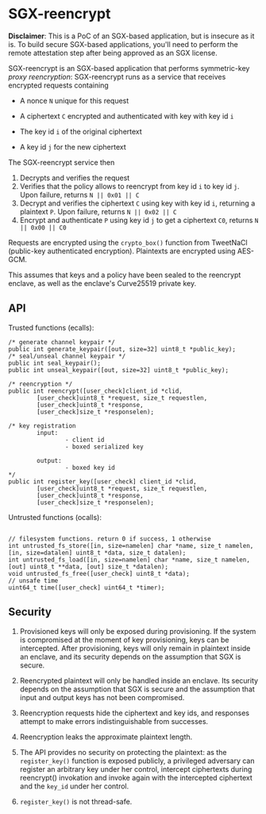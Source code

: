 # SGX-reencrypt 

**Disclaimer**: This is a PoC of an SGX-based application, but is
insecure as it is. To build secure SGX-based applications, you'll need
to perform the remote attestation step after being approved as an SGX
license.


SGX-reencrypt is an SGX-based application that performs symmetric-key
*proxy reencryption*: SGX-reencrypt runs as a service that receives
encrypted requests containing

* A nonce `N` unique for this request

* A ciphertext `C` encrypted and authenticated with key with key id  `i`

* The key id `i` of the original ciphertext

* A key id `j` for the new ciphertext

The SGX-reencrypt service then

1. Decrypts and verifies the request
2. Verifies that the policy allows to reencrypt from key id `i` to key id
`j`. Upon failure, returns `N || 0x01 || C`
3. Decrypt and verifies the ciphertext `C` using key with key
id `i`, returning a plaintext `P`. Upon failure, returns `N || 0x02 || C` 
4. Encrypt and authenticate `P` using key id `j` to get a ciphertext
`C0`, returns `N || 0x00 || C0`

Requests are encrypted using the `crypto_box()` function from TweetNaCl
(public-key authenticated encryption).  Plaintexts are encrypted using
AES-GCM.

This assumes that keys and a policy have been sealed to the reencrypt
enclave, as well as the enclave's Curve25519 private key.


## API

Trusted functions (ecalls):
```
/* generate channel keypair */
public int generate_keypair([out, size=32] uint8_t *public_key);
/* seal/unseal channel keypair */
public int seal_keypair();
public int unseal_keypair([out, size=32] uint8_t *public_key);

/* reencryption */
public int reencrypt([user_check]client_id *clid,
        [user_check]uint8_t *request, size_t requestlen,
        [user_check]uint8_t *response,
        [user_check]size_t *responselen);

/* key registration
        input:
                - client id
                - boxed serialized key

        output:
                - boxed key id
*/
public int register_key([user_check] client_id *clid,
        [user_check]uint8_t *request, size_t requestlen,
        [user_check]uint8_t *response,
        [user_check]size_t *responselen);
```

Untrusted functions (ocalls):

```

// filesystem functions. return 0 if success, 1 otherwise
int untrusted_fs_store([in, size=namelen] char *name, size_t namelen, [in, size=datalen] uint8_t *data, size_t datalen);
int untrusted_fs_load([in, size=namelen] char *name, size_t namelen, [out] uint8_t **data, [out] size_t *datalen);
void untrusted_fs_free([user_check] uint8_t *data);
// unsafe time
uint64_t time([user_check] uint64_t *timer);
```




## Security

1. Provisioned keys will only be exposed during provisioning. If the system is
   compromised at the moment of key provisioning, keys can be intercepted.
   After provisioning, keys will only remain in plaintext inside an enclave,
   and its security depends on the assumption that SGX is secure.

2. Reencrypted plaintext will only be handled inside an enclave. Its
   security depends on the assumption that SGX is secure and the assumption
   that input and output keys has not been compromised.

3. Reencryption requests hide the ciphertext and key ids, and responses
   attempt to make errors indistinguishable from successes.

3. Reencryption leaks the approximate plaintext length.

4. The API provides no security on protecting the plaintext: as
   the `register_key()` function is exposed publicly, a privileged
   adversary can register an arbitrary key under her control, intercept
   ciphertexts during reencrypt() invokation and invoke again with the
   intercepted ciphertext and the `key_id` under her control.

5. `register_key()` is not thread-safe.
